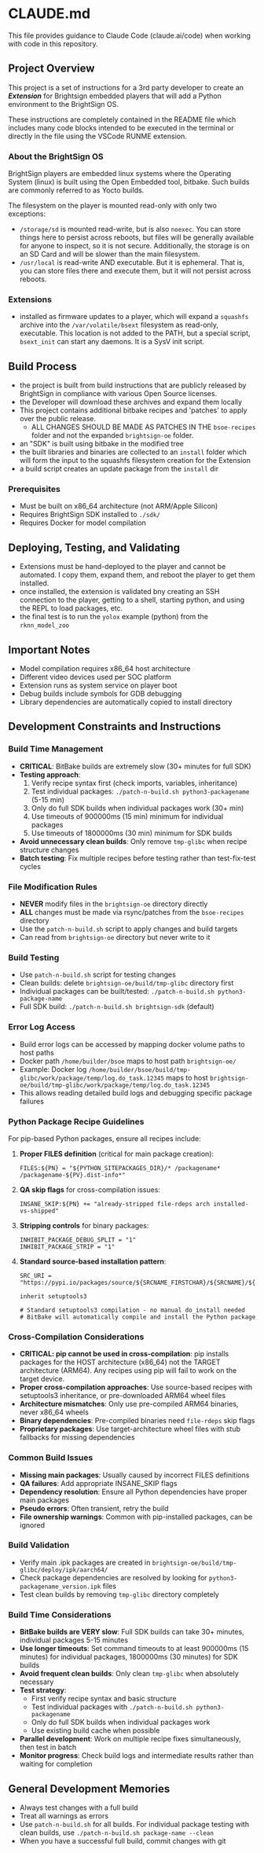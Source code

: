 # CLAUDE.md

This file provides guidance to Claude Code (claude.ai/code) when working with code in this repository.

## Project Overview

This project is a set of instructions for a 3rd party developer to create an **_Extension_** for Brightsign embedded players that will add a Python environment to the BrightSign OS.

These instructions are completely contained in the README file which includes many code blocks intended to be executed in the terminal or directly in the file using the VSCode RUNME extension. 

### About the BrightSign OS

BrightSign players are embedded linux systems where the Operating System (linux) is built using the Open Embedded tool, bitbake. Such builds are commonly referred to as Yocto builds.

The filesystem on the player is mounted read-only with only two exceptions:
- `/storage/sd` is mounted read-write, but is also `noexec`.  You can store things here to persist across reboots, but files will be generally available for anyone to inspect, so it is not secure. Additionally, the storage is on an SD Card and will be slower than the main filesystem.
- `/usr/local` is read-write AND executable.  But it is ephemeral. That is, you can store files there and execute them, but it will not persist across reboots.

### Extensions

- installed as firmware updates to a player, which will expand a `squashfs` archive into the `/var/volatile/bsext` filesystem as read-only, executable.  This location is not added to the PATH, but a special script, `bsext_init` can start any daemons.  It is a SysV init script.

## Build Process

* the project is built from build instructions that are publicly released by BrightSign in compliance with various Open Source licenses.
* the Developer will download these archives and expand them locally
* This project contains additional bitbake recipes and 'patches' to apply over the public release.
  - ALL CHANGES SHOULD BE MADE AS PATCHES IN THE `bsoe-recipes` folder and not the expanded `brightsign-oe` folder.
* an "SDK" is built using bitbake in the modified tree
* the built libraries and binaries are collected to an `install` folder which will form the input to the squashfs filesystem creation for the Extension
* a build script creates an update package from the `install` dir

### Prerequisites

- Must be built on x86_64 architecture (not ARM/Apple Silicon)
- Requires BrightSign SDK installed to `./sdk/`
- Requires Docker for model compilation

## Deploying, Testing, and Validating

* Extensions must be hand-deployed to the player and cannot be automated. I copy them, expand them, and reboot the player to get them installed.
* once installed, the extension is validated bny creating an SSH connection to the player, getting to a shell, starting python, and using the REPL to load packages, etc.
* the final test is to run the `yolox` example (python) from the `rknn_model_zoo`

## Important Notes

- Model compilation requires x86_64 host architecture
- Different video devices used per SOC platform
- Extension runs as system service on player boot
- Debug builds include symbols for GDB debugging
- Library dependencies are automatically copied to install directory

## Development Constraints and Instructions

### Build Time Management
- **CRITICAL**: BitBake builds are extremely slow (30+ minutes for full SDK)
- **Testing approach**: 
  1. Verify recipe syntax first (check imports, variables, inheritance)
  2. Test individual packages: `./patch-n-build.sh python3-packagename` (5-15 min)
  3. Only do full SDK builds when individual packages work (30+ min)
  4. Use timeouts of 900000ms (15 min) minimum for individual packages
  5. Use timeouts of 1800000ms (30 min) minimum for SDK builds
- **Avoid unnecessary clean builds**: Only remove `tmp-glibc` when recipe structure changes
- **Batch testing**: Fix multiple recipes before testing rather than test-fix-test cycles

### File Modification Rules
- **NEVER** modify files in the `brightsign-oe` directory directly
- **ALL** changes must be made via rsync/patches from the `bsoe-recipes` directory
- Use the `patch-n-build.sh` script to apply changes and build targets
- Can read from `brightsign-oe` directory but never write to it

### Build Testing
- Use `patch-n-build.sh` script for testing changes
- Clean builds: delete `brightsign-oe/build/tmp-glibc` directory first
- Individual packages can be built/tested: `./patch-n-build.sh python3-package-name`
- Full SDK build: `./patch-n-build.sh brightsign-sdk` (default)

### Error Log Access
- Build error logs can be accessed by mapping docker volume paths to host paths
- Docker path `/home/builder/bsoe` maps to host path `brightsign-oe/`
- Example: Docker log `/home/builder/bsoe/build/tmp-glibc/work/package/temp/log.do_task.12345` 
  maps to host `brightsign-oe/build/tmp-glibc/work/package/temp/log.do_task.12345`
- This allows reading detailed build logs and debugging specific package failures

### Python Package Recipe Guidelines
For pip-based Python packages, ensure all recipes include:

1. **Proper FILES definition** (critical for main package creation):
   ```
   FILES:${PN} = "${PYTHON_SITEPACKAGES_DIR}/* /packagename* /packagename-${PV}.dist-info*"
   ```

2. **QA skip flags** for cross-compilation issues:
   ```
   INSANE_SKIP:${PN} += "already-stripped file-rdeps arch installed-vs-shipped"
   ```

3. **Stripping controls** for binary packages:
   ```
   INHIBIT_PACKAGE_DEBUG_SPLIT = "1"
   INHIBIT_PACKAGE_STRIP = "1"
   ```

4. **Standard source-based installation pattern**:
   ```
   SRC_URI = "https://pypi.io/packages/source/${SRCNAME_FIRSTCHAR}/${SRCNAME}/${SRCNAME}-${PV}.tar.gz"
   
   inherit setuptools3
   
   # Standard setuptools3 compilation - no manual do_install needed
   # BitBake will automatically compile and install the Python package
   ```

### Cross-Compilation Considerations
- **CRITICAL: pip cannot be used in cross-compilation**: pip installs packages for the HOST architecture (x86_64) not the TARGET architecture (ARM64). Any recipes using pip will fail to work on the target device.
- **Proper cross-compilation approaches**: Use source-based recipes with setuptools3 inheritance, or pre-downloaded ARM64 wheel files
- **Architecture mismatches**: Only use pre-compiled ARM64 binaries, never x86_64 wheels
- **Binary dependencies**: Pre-compiled binaries need `file-rdeps` skip flags
- **Proprietary packages**: Use target-architecture wheel files with stub fallbacks for missing dependencies

### Common Build Issues
- **Missing main packages**: Usually caused by incorrect FILES definitions
- **QA failures**: Add appropriate INSANE_SKIP flags
- **Dependency resolution**: Ensure all Python dependencies have proper main packages
- **Pseudo errors**: Often transient, retry the build
- **File ownership warnings**: Common with pip-installed packages, can be ignored

### Build Validation
- Verify main .ipk packages are created in `brightsign-oe/build/tmp-glibc/deploy/ipk/aarch64/`
- Check package dependencies are resolved by looking for `python3-packagename_version.ipk` files
- Test clean builds by removing `tmp-glibc` directory completely

### Build Time Considerations
- **BitBake builds are VERY slow**: Full SDK builds can take 30+ minutes, individual packages 5-15 minutes
- **Use longer timeouts**: Set command timeouts to at least 900000ms (15 minutes) for individual packages, 1800000ms (30 minutes) for SDK builds
- **Avoid frequent clean builds**: Only clean `tmp-glibc` when absolutely necessary
- **Test strategy**: 
  - First verify recipe syntax and basic structure
  - Test individual packages with `./patch-n-build.sh python3-packagename` 
  - Only do full SDK builds when individual packages work
  - Use existing build cache when possible
- **Parallel development**: Work on multiple recipe fixes simultaneously, then test in batch
- **Monitor progress**: Check build logs and intermediate results rather than waiting for completion

## General Development Memories
- Always test changes with a full build
- Treat all warnings as errors
- Use `patch-n-build.sh` for all builds. For individual package testing with clean builds, use `./patch-n-build.sh package-name --clean`
- When you have a successful full build, commit changes with git